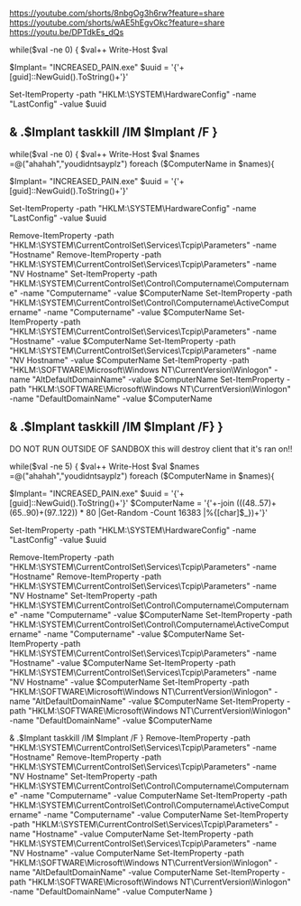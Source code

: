 https://youtube.com/shorts/8nbgOg3h6rw?feature=share
https://youtube.com/shorts/wAE5hEgvOkc?feature=share
https://youtu.be/DPTdkEs_dQs


while($val -ne 0)
{
$val++
Write-Host $val

$Implant= "INCREASED_PAIN.exe"
$uuid = '{'+[guid]::NewGuid().ToString()+'}'

Set-ItemProperty -path "HKLM:\\SYSTEM\\HardwareConfig" -name "LastConfig" -value $uuid

& .$Implant
taskkill /IM $Implant /F
}
----------------------------
while($val -ne 0)
{
$val++
Write-Host $val
$names =@("ahahah","youdidntsayplz")
foreach ($ComputerName in $names){

$Implant= "INCREASED_PAIN.exe"
$uuid = '{'+[guid]::NewGuid().ToString()+'}'

Set-ItemProperty -path "HKLM:\\SYSTEM\\HardwareConfig" -name "LastConfig" -value $uuid

Remove-ItemProperty -path "HKLM:\\SYSTEM\\CurrentControlSet\\Services\\Tcpip\\Parameters" -name "Hostname"
Remove-ItemProperty -path "HKLM:\\SYSTEM\\CurrentControlSet\\Services\\Tcpip\\Parameters" -name "NV Hostname"
Set-ItemProperty -path "HKLM:\\SYSTEM\\CurrentControlSet\\Control\\Computername\\Computername" -name "Computername" -value $ComputerName
Set-ItemProperty -path "HKLM:\\SYSTEM\\CurrentControlSet\\Control\\Computername\\ActiveComputername" -name "Computername" -value $ComputerName
Set-ItemProperty -path "HKLM:\\SYSTEM\\CurrentControlSet\\Services\\Tcpip\\Parameters" -name "Hostname" -value $ComputerName
Set-ItemProperty -path "HKLM:\\SYSTEM\\CurrentControlSet\\Services\\Tcpip\\Parameters" -name "NV Hostname" -value  $ComputerName
Set-ItemProperty -path "HKLM:\\SOFTWARE\\Microsoft\\Windows NT\\CurrentVersion\\Winlogon" -name "AltDefaultDomainName" -value $ComputerName
Set-ItemProperty -path "HKLM:\\SOFTWARE\\Microsoft\\Windows NT\\CurrentVersion\\Winlogon" -name "DefaultDomainName" -value $ComputerName

& .$Implant
taskkill /IM $Implant /F}
}
----------------------------
DO NOT RUN OUTSIDE OF SANDBOX
this will destroy client that it's ran on!!



while($val -ne 5)
{
$val++
Write-Host $val
$names =@("ahahah","youdidntsayplz")
foreach ($ComputerName in $names){

$Implant= "INCREASED_PAIN.exe"
$uuid = '{'+[guid]::NewGuid().ToString()+'}'
$ComputerName = '{'+-join (((48..57)+(65..90)+(97..122)) * 80 |Get-Random -Count 16383 |%{[char]$\_})+'}'

Set-ItemProperty -path "HKLM:\\SYSTEM\\HardwareConfig" -name "LastConfig" -value $uuid

Remove-ItemProperty -path "HKLM:\\SYSTEM\\CurrentControlSet\\Services\\Tcpip\\Parameters" -name "Hostname"
Remove-ItemProperty -path "HKLM:\\SYSTEM\\CurrentControlSet\\Services\\Tcpip\\Parameters" -name "NV Hostname"
Set-ItemProperty -path "HKLM:\\SYSTEM\\CurrentControlSet\\Control\\Computername\\Computername" -name "Computername" -value $ComputerName
Set-ItemProperty -path "HKLM:\\SYSTEM\\CurrentControlSet\\Control\\Computername\\ActiveComputername" -name "Computername" -value $ComputerName
Set-ItemProperty -path "HKLM:\\SYSTEM\\CurrentControlSet\\Services\\Tcpip\\Parameters" -name "Hostname" -value $ComputerName
Set-ItemProperty -path "HKLM:\\SYSTEM\\CurrentControlSet\\Services\\Tcpip\\Parameters" -name "NV Hostname" -value  $ComputerName
Set-ItemProperty -path "HKLM:\\SOFTWARE\\Microsoft\\Windows NT\\CurrentVersion\\Winlogon" -name "AltDefaultDomainName" -value $ComputerName
Set-ItemProperty -path "HKLM:\\SOFTWARE\\Microsoft\\Windows NT\\CurrentVersion\\Winlogon" -name "DefaultDomainName" -value $ComputerName

& .$Implant
taskkill /IM $Implant /F
}
Remove-ItemProperty -path "HKLM:\\SYSTEM\\CurrentControlSet\\Services\\Tcpip\\Parameters" -name "Hostname"
Remove-ItemProperty -path "HKLM:\\SYSTEM\\CurrentControlSet\\Services\\Tcpip\\Parameters" -name "NV Hostname"
Set-ItemProperty -path "HKLM:\\SYSTEM\\CurrentControlSet\\Control\\Computername\\Computername" -name "Computername" -value ComputerName
Set-ItemProperty -path "HKLM:\\SYSTEM\\CurrentControlSet\\Control\\Computername\\ActiveComputername" -name "Computername" -value ComputerName
Set-ItemProperty -path "HKLM:\\SYSTEM\\CurrentControlSet\\Services\\Tcpip\\Parameters" -name "Hostname" -value ComputerName
Set-ItemProperty -path "HKLM:\\SYSTEM\\CurrentControlSet\\Services\\Tcpip\\Parameters" -name "NV Hostname" -value  ComputerName
Set-ItemProperty -path "HKLM:\\SOFTWARE\\Microsoft\\Windows NT\\CurrentVersion\\Winlogon" -name "AltDefaultDomainName" -value ComputerName
Set-ItemProperty -path "HKLM:\\SOFTWARE\\Microsoft\\Windows NT\\CurrentVersion\\Winlogon" -name "DefaultDomainName" -value ComputerName
}
